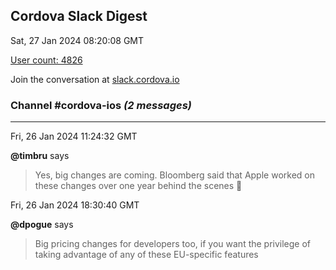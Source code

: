 ## Cordova Slack Digest
Sat, 27 Jan 2024 08:20:08 GMT

[User count: 4826](https://cordova.slack.com/)


Join the conversation at [slack.cordova.io](http://slack.cordova.io/)

### __Channel #cordova-ios__ _(2 messages)_
---

Fri, 26 Jan 2024 11:24:32 GMT

__@timbru__ says 
> Yes, big changes are coming.
> Bloomberg said that Apple worked on these changes over one year behind the scenes 🙂
> 

Fri, 26 Jan 2024 18:30:40 GMT

__@dpogue__ says 
> Big pricing changes for developers too, if you want the privilege of taking advantage of any of these EU-specific features
> 
